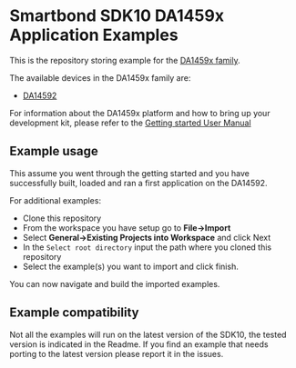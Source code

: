 # Smartbond SDK10 DA1459x Application Examples

This is the repository storing example for the [DA1459x family](https://www.renesas.com/us/en/products/wireless-connectivity/bluetooth-low-energy).

The available devices in the DA1459x family are:

- [DA14592](https://www.renesas.com/us/en/products/wireless-connectivity/bluetooth-low-energy)

For information about the DA1459x platform and how to bring up your development kit, please refer to the [Getting started User Manual](https://lpccs-docs.renesas.com/um-b-153-da1470x_getting_started/index.html)

## Example usage

This assume you went through the getting started and you have successfully built, loaded and ran a first application on the DA14592.

For additional examples:

- Clone this repository
- From the workspace you have setup go to **File->Import**
- Select **General->Existing Projects into Workspace** and click Next
- In the `Select root directory` input the path where you cloned this repository
- Select the example(s) you want to import and click finish.

You can now navigate and build the imported examples.

## Example compatibility

Not all the examples will run on the latest version of the SDK10, the tested version is indicated in the Readme. If you find an example that needs porting to the latest version please report it in the issues.
